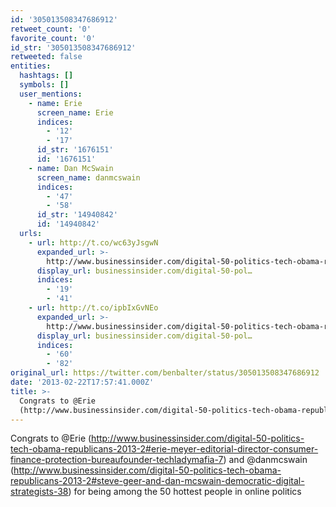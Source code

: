 ```yaml
---
id: '305013508347686912'
retweet_count: '0'
favorite_count: '0'
id_str: '305013508347686912'
retweeted: false
entities:
  hashtags: []
  symbols: []
  user_mentions:
    - name: Erie
      screen_name: Erie
      indices:
        - '12'
        - '17'
      id_str: '1676151'
      id: '1676151'
    - name: Dan McSwain
      screen_name: danmcswain
      indices:
        - '47'
        - '58'
      id_str: '14940842'
      id: '14940842'
  urls:
    - url: http://t.co/wc63yJsgwN
      expanded_url: >-
        http://www.businessinsider.com/digital-50-politics-tech-obama-republicans-2013-2#erie-meyer-editorial-director-consumer-finance-protection-bureaufounder-techladymafia-7
      display_url: businessinsider.com/digital-50-pol…
      indices:
        - '19'
        - '41'
    - url: http://t.co/ipbIxGvNEo
      expanded_url: >-
        http://www.businessinsider.com/digital-50-politics-tech-obama-republicans-2013-2#steve-geer-and-dan-mcswain-democratic-digital-strategists-38
      display_url: businessinsider.com/digital-50-pol…
      indices:
        - '60'
        - '82'
original_url: https://twitter.com/benbalter/status/305013508347686912
date: '2013-02-22T17:57:41.000Z'
title: >-
  Congrats to @Erie
  (http://www.businessinsider.com/digital-50-politics-tech-obama-republicans-2013-2#erie-meyer-editorial-director-consumer-finance-protection-bureaufounder-techladymafia-7…
---
```


Congrats to @Erie (http://www.businessinsider.com/digital-50-politics-tech-obama-republicans-2013-2#erie-meyer-editorial-director-consumer-finance-protection-bureaufounder-techladymafia-7) and @danmcswain (http://www.businessinsider.com/digital-50-politics-tech-obama-republicans-2013-2#steve-geer-and-dan-mcswain-democratic-digital-strategists-38) for being among the 50 hottest people in online politics